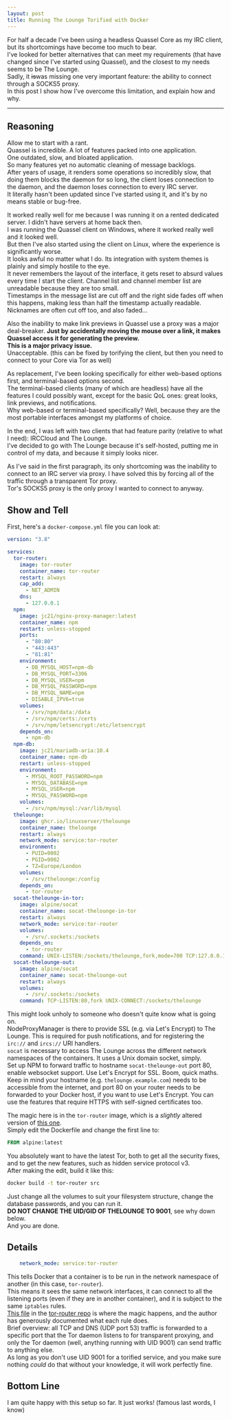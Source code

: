 ```yaml
---
layout: post
title: Running The Lounge Torified with Docker
---
```


For half a decade I've been using a headless Quassel Core as my IRC client, but its shortcomings have become too much to bear.  
I've looked for better alternatives that can meet my requirements (that have changed since I've started using Quassel), and the closest to my needs seems to be The Lounge.  
Sadly, it ~~is~~was missing one very important feature: the ability to connect through a SOCKS5 proxy.  
In this post I show how I've overcome this limitation, and explain how and why.  

----

## Reasoning

Allow me to start with a rant.  
Quassel is incredible. A lot of features packed into one application.  
One outdated, slow, and bloated application.  
So many features yet no automatic cleaning of message backlogs.  
After years of usage, it renders some operations so incredibly slow, that doing them blocks the daemon for so long, the client loses connection to the daemon, and the daemon loses connection to every IRC server.  
It literally hasn't been updated since I've started using it, and it's by no means stable or bug-free.  

It worked really well for me because I was running it on a rented dedicated server. I didn't have servers at home back then.  
I was running the Quassel client on Windows, where it worked really well and it looked well.  
But then I've also started using the client on Linux, where the experience is significantly worse.  
It looks awful no matter what I do. Its integration with system themes is plainly and simply hostile to the eye.  
It never remembers the layout of the interface, it gets reset to absurd values every time I start the client. Channel list and channel member list are unreadable because they are too small.  
Timestamps in the message list are cut off and the right side fades off when this happens, making less than half the timestamp actually readable. Nicknames are often cut off too, and also faded...  

Also the inability to make link previews in Quassel use a proxy was a major deal-breaker. **Just by accidentally moving the mouse over a link, it makes Quassel access it for generating the preview.**  
**This is a major privacy issue.**  
Unacceptable.
(this can be fixed by torifying the client, but then you need to connect to your Core via Tor as well)

As replacement, I've been looking specifically for either web-based options first, and terminal-based options second.  
The terminal-based clients (many of which are headless) have all the features I could possibly want, except for the basic QoL ones: great looks, link previews, and notifications.  
Why web-based or terminal-based specifically? Well, because they are the most portable interfaces amongst my platforms of choice.  

In the end, I was left with two clients that had feature parity (relative to what I need): IRCCloud and The Lounge.  
I've decided to go with The Lounge because it's self-hosted, putting me in control of my data, and because it simply looks nicer.  

As I've said in the first paragraph, its only shortcoming was the inability to connect to an IRC server via proxy. I have solved this by forcing all of the traffic through a transparent Tor proxy.  
Tor's SOCKS5 proxy is the only proxy I wanted to connect to anyway.  

## Show and Tell

First, here's a `docker-compose.yml` file you can look at:  
```yaml
version: "3.8"

services:
  tor-router:
    image: tor-router
    container_name: tor-router
    restart: always
    cap_add:
      - NET_ADMIN
    dns:
      - 127.0.0.1
  npm:
    image: jc21/nginx-proxy-manager:latest
    container_name: npm
    restart: unless-stopped
    ports:
      - "80:80"
      - "443:443"
      - "81:81"
    environment:
      - DB_MYSQL_HOST=npm-db
      - DB_MYSQL_PORT=3306
      - DB_MYSQL_USER=npm
      - DB_MYSQL_PASSWORD=npm
      - DB_MYSQL_NAME=npm
      - DISABLE_IPV6=true
    volumes:
      - /srv/npm/data:/data
      - /srv/npm/certs:/certs
      - /srv/npm/letsencrypt:/etc/letsencrypt
    depends_on:
      - npm-db
  npm-db:
    image: jc21/mariadb-aria:10.4
    container_name: npm-db
    restart: unless-stopped
    environment:
      - MYSQL_ROOT_PASSWORD=npm
      - MYSQL_DATABASE=npm
      - MYSQL_USER=npm
      - MYSQL_PASSWORD=npm
    volumes:
      - /srv/npm/mysql:/var/lib/mysql
  thelounge:
    image: ghcr.io/linuxserver/thelounge
    container_name: thelounge
    restart: always
    network_mode: service:tor-router
    environment:
      - PUID=9002
      - PGID=9002
      - TZ=Europe/London
    volumes:
      - /srv/thelounge:/config
    depends_on:
      - tor-router
  socat-thelounge-in-tor:
    image: alpine/socat
    container_name: socat-thelounge-in-tor
    restart: always
    network_mode: service:tor-router
    volumes:
      - /srv/.sockets:/sockets
    depends_on:
      - tor-router
    command: UNIX-LISTEN:/sockets/thelounge,fork,mode=700 TCP:127.0.0.1:9000
  socat-thelounge-out:
    image: alpine/socat
    container_name: socat-thelounge-out
    restart: always
    volumes:
      - /srv/.sockets:/sockets
    command: TCP-LISTEN:80,fork UNIX-CONNECT:/sockets/thelounge
```

This might look unholy to someone who doesn't quite know what is going on.  
NodeProxyManager is there to provide SSL (e.g. via Let's Encrypt) to The Lounge. This is required for push notifications, and for registering the `irc://` and `ircs://` URI handlers.  
`socat` is necessary to access The Lounge across the different network namespaces of the containers. It uses a Unix domain socket, simply.  
Set up NPM to forward traffic to hostname `socat-thelounge-out` port 80, enable websocket support. Use Let's Encrypt for SSL. Boom, quick maths.  
Keep in mind your hostname (e.g. `thelounge.example.com`) needs to be accessible from the internet, and port 80 on your router needs to be forwarded to your Docker host, if you want to use Let's Encrypt. You can use the features that require HTTPS with self-signed certificates too.  

The magic here is in the `tor-router` image, which is a *slightly* altered version of [this one](https://github.com/flungo-docker/tor-router).  
Simply edit the Dockerfile and change the first line to:  
```Dockerfile
FROM alpine:latest
```
You absolutely want to have the latest Tor, both to get all the security fixes, and to get the new features, such as hidden service protocol v3.  
After making the edit, build it like this:  
```bash
docker build -t tor-router src
```

Just change all the volumes to suit your filesystem structure, change the database passwords, and you can run it.  
**DO NOT CHANGE THE UID/GID OF THELOUNGE TO 9001**, see why down below.  
And you are done.  

## Details

```yaml
    network_mode: service:tor-router
```
This tells Docker that a container is to be run in the network namespace of another (in this case, `tor-router`).  
This means it sees the same network interfaces, it can connect to all the listening ports (even if they are in another container), and it is subject to the same `iptables` rules.  
[This file](https://github.com/flungo-docker/tor-router/blob/master/src/iptables.rules) in the [tor-router repo](https://github.com/flungo-docker/tor-router) is where the magic happens, and the author has generously documented what each rule does.  
Brief overview: all TCP and DNS (UDP port 53) traffic is forwarded to a specific port that the Tor daemon listens to for transparent proxying, and only the Tor daemon (well, anything running with UID 9001) can send traffic to anything else.  
As long as you don't use UID 9001 for a torified service, and you make sure nothing *could* do that without your knowledge, it will work perfectly fine.  

## Bottom Line

I am quite happy with this setup so far. It just works! (famous last words, I know)

